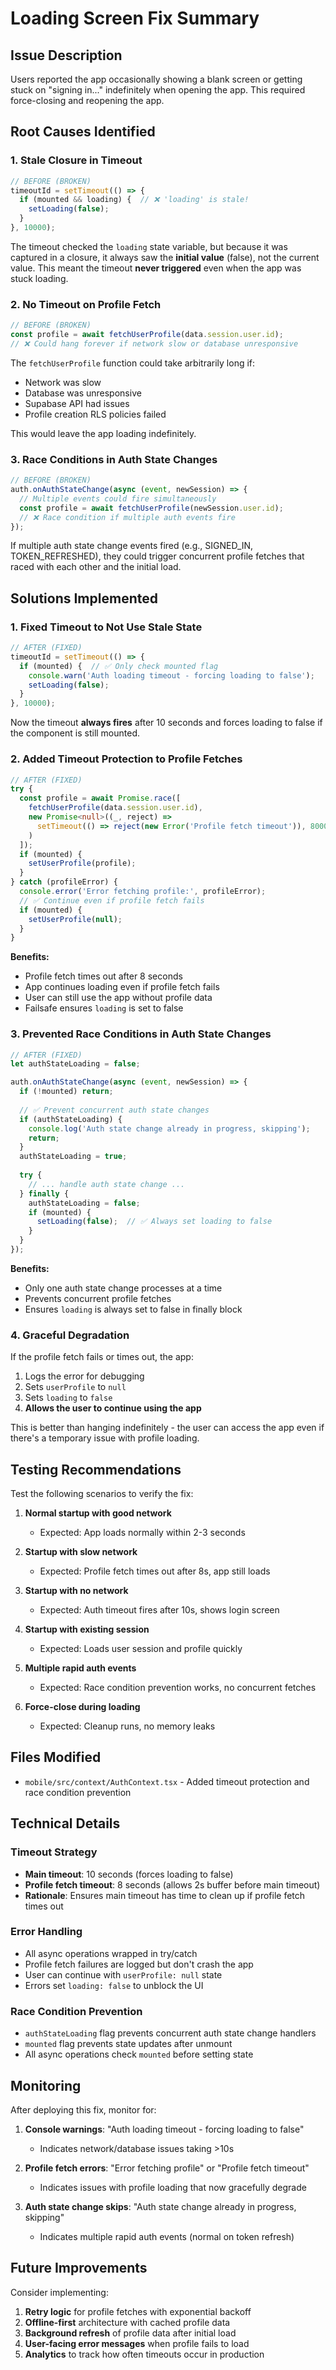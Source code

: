# Loading Screen Fix Summary

## Issue Description
Users reported the app occasionally showing a blank screen or getting stuck on "signing in..." indefinitely when opening the app. This required force-closing and reopening the app.

## Root Causes Identified

### 1. **Stale Closure in Timeout**
```typescript
// BEFORE (BROKEN)
timeoutId = setTimeout(() => {
  if (mounted && loading) {  // ❌ 'loading' is stale!
    setLoading(false);
  }
}, 10000);
```

The timeout checked the `loading` state variable, but because it was captured in a closure, it always saw the **initial value** (false), not the current value. This meant the timeout **never triggered** even when the app was stuck loading.

### 2. **No Timeout on Profile Fetch**
```typescript
// BEFORE (BROKEN)
const profile = await fetchUserProfile(data.session.user.id);
// ❌ Could hang forever if network slow or database unresponsive
```

The `fetchUserProfile` function could take arbitrarily long if:
- Network was slow
- Database was unresponsive
- Supabase API had issues
- Profile creation RLS policies failed

This would leave the app loading indefinitely.

### 3. **Race Conditions in Auth State Changes**
```typescript
// BEFORE (BROKEN)
auth.onAuthStateChange(async (event, newSession) => {
  // Multiple events could fire simultaneously
  const profile = await fetchUserProfile(newSession.user.id);
  // ❌ Race condition if multiple auth events fire
});
```

If multiple auth state change events fired (e.g., SIGNED_IN, TOKEN_REFRESHED), they could trigger concurrent profile fetches that raced with each other and the initial load.

## Solutions Implemented

### 1. **Fixed Timeout to Not Use Stale State**
```typescript
// AFTER (FIXED)
timeoutId = setTimeout(() => {
  if (mounted) {  // ✅ Only check mounted flag
    console.warn('Auth loading timeout - forcing loading to false');
    setLoading(false);
  }
}, 10000);
```

Now the timeout **always fires** after 10 seconds and forces loading to false if the component is still mounted.

### 2. **Added Timeout Protection to Profile Fetches**
```typescript
// AFTER (FIXED)
try {
  const profile = await Promise.race([
    fetchUserProfile(data.session.user.id),
    new Promise<null>((_, reject) => 
      setTimeout(() => reject(new Error('Profile fetch timeout')), 8000)
    )
  ]);
  if (mounted) {
    setUserProfile(profile);
  }
} catch (profileError) {
  console.error('Error fetching profile:', profileError);
  // ✅ Continue even if profile fetch fails
  if (mounted) {
    setUserProfile(null);
  }
}
```

**Benefits:**
- Profile fetch times out after 8 seconds
- App continues loading even if profile fetch fails
- User can still use the app without profile data
- Failsafe ensures `loading` is set to false

### 3. **Prevented Race Conditions in Auth State Changes**
```typescript
// AFTER (FIXED)
let authStateLoading = false;

auth.onAuthStateChange(async (event, newSession) => {
  if (!mounted) return;
  
  // ✅ Prevent concurrent auth state changes
  if (authStateLoading) {
    console.log('Auth state change already in progress, skipping');
    return;
  }
  authStateLoading = true;
  
  try {
    // ... handle auth state change ...
  } finally {
    authStateLoading = false;
    if (mounted) {
      setLoading(false);  // ✅ Always set loading to false
    }
  }
});
```

**Benefits:**
- Only one auth state change processes at a time
- Prevents concurrent profile fetches
- Ensures `loading` is always set to false in finally block

### 4. **Graceful Degradation**
If the profile fetch fails or times out, the app:
1. Logs the error for debugging
2. Sets `userProfile` to `null`
3. Sets `loading` to `false`
4. **Allows the user to continue using the app**

This is better than hanging indefinitely - the user can access the app even if there's a temporary issue with profile loading.

## Testing Recommendations

Test the following scenarios to verify the fix:

1. **Normal startup with good network**
   - Expected: App loads normally within 2-3 seconds

2. **Startup with slow network**
   - Expected: Profile fetch times out after 8s, app still loads

3. **Startup with no network**
   - Expected: Auth timeout fires after 10s, shows login screen

4. **Startup with existing session**
   - Expected: Loads user session and profile quickly

5. **Multiple rapid auth events**
   - Expected: Race condition prevention works, no concurrent fetches

6. **Force-close during loading**
   - Expected: Cleanup runs, no memory leaks

## Files Modified

- `mobile/src/context/AuthContext.tsx` - Added timeout protection and race condition prevention

## Technical Details

### Timeout Strategy
- **Main timeout**: 10 seconds (forces loading to false)
- **Profile fetch timeout**: 8 seconds (allows 2s buffer before main timeout)
- **Rationale**: Ensures main timeout has time to clean up if profile fetch times out

### Error Handling
- All async operations wrapped in try/catch
- Profile fetch failures are logged but don't crash the app
- User can continue with `userProfile: null` state
- Errors set `loading: false` to unblock the UI

### Race Condition Prevention
- `authStateLoading` flag prevents concurrent auth state change handlers
- `mounted` flag prevents state updates after unmount
- All async operations check `mounted` before setting state

## Monitoring

After deploying this fix, monitor for:

1. **Console warnings**: "Auth loading timeout - forcing loading to false"
   - Indicates network/database issues taking >10s

2. **Profile fetch errors**: "Error fetching profile" or "Profile fetch timeout"
   - Indicates issues with profile loading that now gracefully degrade

3. **Auth state change skips**: "Auth state change already in progress, skipping"
   - Indicates multiple rapid auth events (normal on token refresh)

## Future Improvements

Consider implementing:

1. **Retry logic** for profile fetches with exponential backoff
2. **Offline-first** architecture with cached profile data
3. **Background refresh** of profile data after initial load
4. **User-facing error messages** when profile fails to load
5. **Analytics** to track how often timeouts occur in production
